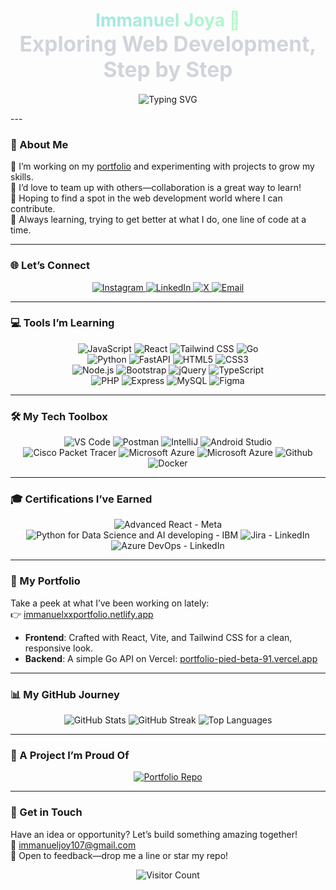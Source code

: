    <!-- Header with subtle gradient and minimalist animation -->
<h1 align="center">
  <span style="background: linear-gradient(90deg, #A0E7E5, #B4F8C8); -webkit-background-clip: text; -webkit-text-fill-color: transparent;">
    Immanuel Joya 🌌  
  </span> <br/>
  <span style="font-size: 1.2em; color: #D1D5DB;">Exploring Web Development, Step by Step</span>  
</h1>

<p align="center">
<img 
  src="https://readme-typing-svg.herokuapp.com?font=Fira+Code&size=20&color=FFD700&weight=700&center=true&vCenter=true&width=500&lines=Exploring+the+World+of+Code;Turning+Coffee+into+Software;Building+the+Future,+Bit+by+Bit" 
  alt="Typing SVG" 
/>
</p>
---

### 🌱 About Me
🔭 I’m working on my <a href="https://immanuelxxportfolio.netlify.app" target="_blank">portfolio</a> and experimenting with projects to grow my skills.<br/>
👯 I’d love to team up with others—collaboration is a great way to learn!<br/>
🤝 Hoping to find a spot in the web development world where I can contribute.<br/>
🌿 Always learning, trying to get better at what I do, one line of code at a time.<br/>

---

### 🌐 Let’s Connect
<p align="center">
  <a href="https://instagram.com/immanuel__joy" target="_blank">
    <img src="https://img.shields.io/badge/Instagram-%23E4405F.svg?logo=Instagram&logoColor=white&style=flat-square" alt="Instagram" />
  </a>
  <a href="https://www.linkedin.com/in/immanuel-joy-178b66294/" target="_blank">
    <img src="https://img.shields.io/badge/LinkedIn-%230077B5.svg?logo=linkedin&logoColor=white&style=flat-square" alt="LinkedIn" />
  </a>
  <a href="https://x.com/ImmanuelJoy17" target="_blank">
    <img src="https://img.shields.io/badge/X-%23000000.svg?logo=X&logoColor=white&style=flat-square" alt="X" />
  </a>
  <a href="mailto:immanueljoy107@gmail.com">
    <img src="https://img.shields.io/badge/Email-%23D14836.svg?logo=gmail&logoColor=white&style=flat-square" alt="Email" />
  </a>
</p>

---

### 💻 Tools I’m Learning
<p align="center">
  <img src="https://img.shields.io/badge/JavaScript-%23F7DF1E.svg?style=for-the-badge&logo=javascript&logoColor=black" alt="JavaScript" />
  <img src="https://img.shields.io/badge/React-%2361DAFB.svg?style=for-the-badge&logo=react&logoColor=black" alt="React" />
  <img src="https://img.shields.io/badge/TailwindCSS-%2338B2AC.svg?style=for-the-badge&logo=tailwind-css&logoColor=white" alt="Tailwind CSS" />
  <img src="https://img.shields.io/badge/Go-%2300ADD8.svg?style=for-the-badge&logo=go&logoColor=white" alt="Go" /><br/>
  <img src="https://img.shields.io/badge/Python-%233670A0.svg?style=for-the-badge&logo=python&logoColor=ffdd54" alt="Python" />
  <img src="https://img.shields.io/badge/FastAPI-%23005571.svg?style=for-the-badge&logo=fastapi&logoColor=white" alt="FastAPI" />
  <img src="https://img.shields.io/badge/HTML5-%23E34F26.svg?style=for-the-badge&logo=html5&logoColor=white" alt="HTML5" />
  <img src="https://img.shields.io/badge/CSS3-%231572B6.svg?style=for-the-badge&logo=css3&logoColor=white" alt="CSS3" /><br/>
  <img src="https://img.shields.io/badge/Node.js-%236DA55F.svg?style=for-the-badge&logo=node.js&logoColor=white" alt="Node.js" />
  <img src="https://img.shields.io/badge/Bootstrap-%238511FA.svg?style=for-the-badge&logo=bootstrap&logoColor=white" alt="Bootstrap" />
  <img src="https://img.shields.io/badge/jQuery-%230769AD.svg?style=for-the-badge&logo=jquery&logoColor=white" alt="jQuery" />
  <img src="https://img.shields.io/badge/TypeScript-%23007ACC.svg?style=for-the-badge&logo=typescript&logoColor=white" alt="TypeScript" /><br/>
  <img src="https://img.shields.io/badge/PHP-%23777BB4.svg?style=for-the-badge&logo=php&logoColor=white" alt="PHP" />
  <img src="https://img.shields.io/badge/Express-%23FF2D20.svg?style=for-the-badge&logo=express&logoColor=white" alt="Express" />
  <img src="https://img.shields.io/badge/MySQL-%234479A1.svg?style=for-the-badge&logo=mysql&logoColor=white" alt="MySQL" />
  <img src="https://img.shields.io/badge/Figma-%23F24E1E.svg?style=for-the-badge&logo=figma&logoColor=white" alt="Figma" />
</p>

---

### 🛠️ My Tech Toolbox
<p align="center">
  <img src="https://img.shields.io/badge/VS%20Code-%23007ACC.svg?style=for-the-badge&logo=visual-studio-code&logoColor=white" alt="VS Code" />
  <img src="https://img.shields.io/badge/Postman-%23FF6C37.svg?style=for-the-badge&logo=postman&logoColor=white" alt="Postman" />
  <img src="https://img.shields.io/badge/IntelliJ-%23000000.svg?style=for-the-badge&logo=intellij-idea&logoColor=white" alt="IntelliJ" />
  <img src="https://img.shields.io/badge/Android%20Studio-%233DDC84.svg?style=for-the-badge&logo=android-studio&logoColor=white" alt="Android Studio" /><br/>
  <img src="https://img.shields.io/badge/Cisco%20Packet%20Tracer-%23007AAB.svg?style=for-the-badge&logo=cisco&logoColor=white" alt="Cisco Packet Tracer" />
  <img src="https://img.shields.io/badge/Microsoft%20Azure-%230078D4.svg?style=for-the-badge&logo=microsoft-azure&logoColor=white" alt="Microsoft Azure" />
  <img src="https://img.shields.io/badge/Microsoft%20Azure-%230078D4.svg?style=for-the-badge&logo=microsoft-azure&logoColor=white" alt="Microsoft Azure" />
  <img src="https://img.shields.io/badge/Git%20Hub-%230078D4.svg?style=for-the-badge&logo=git-hub&logoColor=white" alt="Github" />
  <img src="https://img.shields.io/badge/Docker-%232496ED.svg?style=for-the-badge&logo=docker&logoColor=white" alt="Docker" />
</p>

---

### 🎓 Certifications I’ve Earned
<p align="center">
  <img src="https://img.shields.io/badge/Advanced%20React-Meta-%2300ADD8.svg?style=flat-square&logo=react&logoColor=white" alt="Advanced React - Meta" /> 
<img src="https://img.shields.io/badge/Python%20for%20Data%20Science%20and%20AI%20developing-IBM-%233670A0.svg?style=flat-square&logo=python&logoColor=ffdd54" alt="Python for Data Science and AI developing - IBM" />  <img src="https://img.shields.io/badge/Jira-LinkedIn-%230077B5.svg?style=flat-square&logo=linkedin&logoColor=white" alt="Jira - LinkedIn" />
  <img src="https://img.shields.io/badge/Azure%20DevOps-LinkedIn-%230077B5.svg?style=flat-square&logo=linkedin&logoColor=white" alt="Azure DevOps - LinkedIn" />
</p>

---

### 🌟 My Portfolio
Take a peek at what I’ve been working on lately:<br/>
👉 <a href="https://immanuelxxportfolio.netlify.app" target="_blank">immanuelxxportfolio.netlify.app</a>  
- **Frontend**: Crafted with React, Vite, and Tailwind CSS for a clean, responsive look.  
- **Backend**: A simple Go API on Vercel: <a href="https://portfolio-pied-beta-91.vercel.app" target="_blank">portfolio-pied-beta-91.vercel.app</a>

---

### 📊 My GitHub Journey
<p align="center">
  <img src="https://github-readme-stats.vercel.app/api?username=ImmanuelJoya&show_icons=true&theme=dracula&hide_border=true&bg_color=1F2227" alt="GitHub Stats" />
  <img src="https://github-readme-streak-stats.herokuapp.com/?user=ImmanuelJoya&theme=dracula&hide_border=true&background=1F2227" alt="GitHub Streak" />
  <img src="https://github-readme-stats.vercel.app/api/top-langs/?username=ImmanuelJoya&layout=compact&theme=dracula&hide_border=true&bg_color=1F2227" alt="Top Languages" />
</p>

---

### 🔧 A Project I’m Proud Of
<p align="center">
  <a href="https://github.com/ImmanuelJoya/Portfolio_">
    <img src="https://github-readme-stats.vercel.app/api/pin/?username=ImmanuelJoya&repo=Portfolio&theme=dracula&hide_border=true&bg_color=1F2227" alt="Portfolio Repo" />
  </a>
</p>

---

### 🌌 Get in Touch
Have an idea or opportunity? Let’s build something amazing together!<br/>
📧 <a href="mailto:immanueljoy107@gmail.com">immanueljoy107@gmail.com</a>  
💬 Open to feedback—drop me a line or star my repo!

<p align="center">
  <img src="https://visitcount.itsvg.in/api?id=ImmanuelJoya&icon=0&color=9" alt="Visitor Count" />
</p>
<!-- Made with curiosity and a lot of coffee -->
